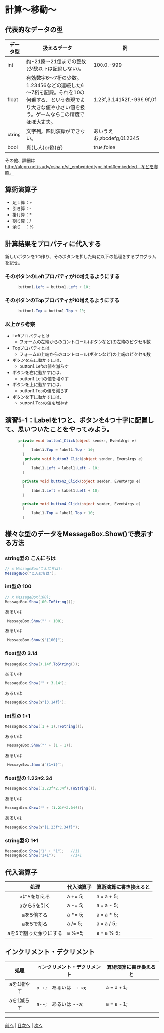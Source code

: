 # 計算～移動～

## 代表的なデータの型
|データ型|扱えるデータ|例|
|-------|-----------|--|
|int    |約-21億～21億までの整数(少数以下は記録しない)。           | 100,0,-999 |
|float  |有効数字6～7桁の少数。1.23456などの連続した6～7桁を記録。それを10の何乗する、という表現でより大きな値や小さい値を扱う。ゲームならこの精度でほぼ大丈夫。           | 1.23f,3.14152f,-999.9f,0f |
|string |文字列。四則演算ができない。           | あいうえお,abcdefg,012345 |
|bool   |真(しん)or偽(ぎ)           | true,folse |

その他、詳細は http://ufcpp.net/study/csharp/st_embeddedtype.html#embedded　などを参照。

## 算術演算子
- 足し算：+
- 引き算：-
- 掛け算：*
- 割り算：/
- 余り　：%

## 計算結果をプロパティに代入する
新しいボタンを1つ作り、そのボタンを押した時に以下の処理をするプログラムを記せ。

### そのボタンのLeftプロパティが10増えるようにする
```cs
      button1.Left = button1.Left + 10;
```

### そのボタンのTopプロパティが10増えるようにする
```cs
      button1.Top = button1.Top + 10;
```

### 以上から考察
- Leftプロパティとは
  - フォームの左端からのコントロール(ボタンなど)の左端のピクセル数
- Topプロパティとは
  - フォームの上端からのコントロール(ボタンなど)の上端のピクセル数
- ボタンを左に動かすには、
  - button1.Leftの値を減らす
- ボタンを右に動かすには、
  - button1.Leftの値を増やす
- ボタンを上に動かすには、
  - button1.Topの値を減らす
- ボタンを下に動かすには、
  - button1.Topの値を増やす

## 演習5-1：Labelを1つと、ボタンを4つ十字に配置して、思いついたことをやってみよう。

```cs
      private void button1_Click(object sender, EventArgs e)
        {
            label1.Top = label1.Top - 10;
        }
         private void button3_Click(object sender, EventArgs e)
        {
            label1.Left = label1.Left - 10;
        }

        private void button2_Click(object sender, EventArgs e)
        {
            label1.Left = label1.Left + 10;
        }

        private void button4_Click(object sender, EventArgs e)
        {
            label1.Top = label1.Top + 10;
        }
```

## 様々な型のデータをMessageBox.Show()で表示する方法
### string型の こんにちは
```cs
// x MessageBox(こんにちは);
MessageBox("こんにちは");
```

### int型の 100
```cs
// x MessageBox(100);
MessageBox.Show(100.ToString());
```

あるいは

```cs
 MessageBox.Show("" + 100);
```

あるいは

```cs
 MessageBox.Show($"{100}");
```

### float型の 3.14
```cs
MessageBox.Show(3.14f.ToString());
```

あるいは

```cs
MessageBox.Show("" + 3.14f);
```

あるいは

```cs
MessageBox.Show($"{3.14f}");
```
### int型の 1+1
```cs
MessageBox.Show((1 + 1).ToString());
```

あるいは

```cs
 MessageBox.Show("" + (1 + 1));
```

あるいは

```cs
 MessageBox.Show($"{1+1}");
```
### float型の 1.23*2.34
```cs
MessageBox.Show((1.23f*2.34f).ToString());
```

あるいは

```cs
MessageBox.Show("" + (1.23f*2.34f));
```

あるいは

```cs
MessageBox.Show($"{1.23f*2.34f}");
```
### string型の 1+1
```cs
MessageBox.Show("1" + "1");   //11
MessageBox.Show("1+1");       //1+1
```

## 代入演算子
|処理                   |代入演算子|算術演算に書き換えると|
|:---------------------:|---------|-------------------|
|aに5を加える            |a += 5;         |a = a + 5;                   |
|aから5を引く           |a -= 5;         |a = a - 5;                  |
|aを5倍する             |a *= 5;         |a = a * 5;                   |
|aを5で割る             |a /= 5;         |a = a / 5;                   |
|aを5で割った余りにする   |a %=5;         |a = a % 5;                   |

## インクリメント・デクリメント
|処理      |インクリメント・デクリメント|算術演算に書き換えると|
|:-------:|--------------------------|----------------------|
|aを1増やす| a++;　あるいは　++a;                         | a = a + 1;                  |		
|aを1減らす| a--;　あるいは	--a;                      | a = a - 1;                  |

---

[前へ](04.md) | [目次へ](README.md#%E7%9B%AE%E6%AC%A1) | [次へ](06.md)
